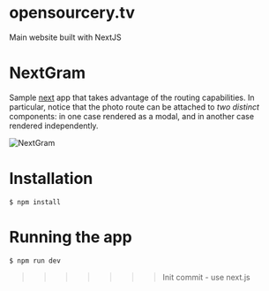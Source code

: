 # opensourcery.tv
Main website built with NextJS

# NextGram

Sample [next](https://github.com/zeit/next.js) app that takes advantage of the
routing capabilities. In particular, notice that the photo route can be attached to _two distinct_ components: in one case rendered as a modal, and in another case rendered independently.

![NextGram](https://i.imgur.com/KF0KExk.gif)


# Installation

    $ npm install

# Running the app

    $ npm run dev
>>>>>>> Init commit - use next.js
